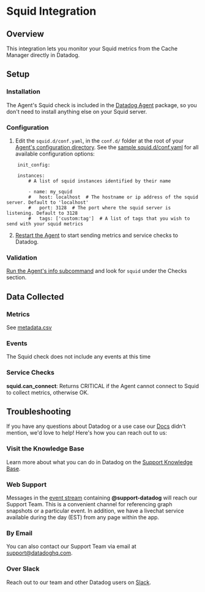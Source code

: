 # Squid Integration

## Overview

This integration lets you monitor your Squid metrics from the Cache Manager directly in Datadog.

## Setup

### Installation

The Agent's Squid check is included in the [Datadog Agent][1] package, so you don't need to install anything else on your Squid server.

### Configuration

1. Edit the `squid.d/conf.yaml`, in the `conf.d/` folder at the root of your [Agent's configuration directory][2].
    See the [sample squid.d/conf.yaml][3] for all available configuration options:

```
    init_config:

    instances:
        # A list of squid instances identified by their name

        - name: my_squid
        #   host: localhost  # The hostname or ip address of the squid server. Default to 'localhost'
        #   port: 3128  # The port where the squid server is listening. Default to 3128
        #   tags: ['custom:tag']  # A list of tags that you wish to send with your squid metrics
```

2. [Restart the Agent][4] to start sending metrics and service checks to Datadog.

### Validation

[Run the Agent's info subcommand][5] and look for `squid` under the Checks section.

## Data Collected

### Metrics

See [metadata.csv][6]

### Events

The Squid check does not include any events at this time

### Service Checks

**squid.can_connect**:
Returns CRITICAL if the Agent cannot connect to Squid to collect metrics, otherwise OK.

## Troubleshooting

If you have any questions about Datadog or a use case our [Docs][7] didn't mention, we'd love to help! Here's how you can reach out to us:

### Visit the Knowledge Base

Learn more about what you can do in Datadog on the [Support Knowledge Base][8].

### Web Support

Messages in the [event stream][9] containing **@support-datadog** will reach our Support Team. This is a convenient channel for referencing graph snapshots or a particular event. In addition, we have a livechat service available during the day (EST) from any page within the app.

### By Email

You can also contact our Support Team via email at [support@datadoghq.com][10].

### Over Slack

Reach out to our team and other Datadog users on [Slack][11].


[1]: https://app.datadoghq.com/account/settings#agent
[2]: https://docs.datadoghq.com/agent/faq/agent-configuration-files/#agent-configuration-directory
[3]: https://github.com/DataDog/integrations-core/blob/master/squid/datadog_checks/squid/data/conf.yaml.example
[4]: https://docs.datadoghq.com/agent/faq/agent-commands/#start-stop-restart-the-agent
[5]: https://docs.datadoghq.com/agent/faq/agent-commands/#agent-status-and-information
[6]: https://github.com/DataDog/integrations-core/blob/master/squid/metadata.csv
[7]: https://docs.datadoghq.com
[8]: https://datadog.zendesk.com/agent
[9]: https://app.datadoghq.com/event/stream
[10]: mailto:support@datadoghq.com
[11]: https://chat.datadoghq.com
